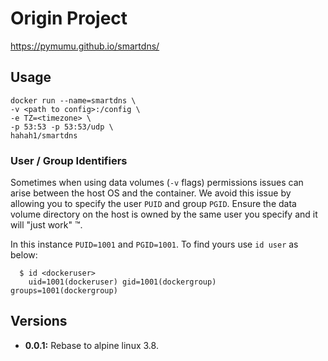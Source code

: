 # Origin Project 
https://pymumu.github.io/smartdns/

## Usage

```
docker run --name=smartdns \
-v <path to config>:/config \
-e TZ=<timezone> \
-p 53:53 -p 53:53/udp \
hahah1/smartdns
```

### User / Group Identifiers

Sometimes when using data volumes (`-v` flags) permissions issues can arise between the host OS and the container. We avoid this issue by allowing you to specify the user `PUID` and group `PGID`. Ensure the data volume directory on the host is owned by the same user you specify and it will "just work" ™.

In this instance `PUID=1001` and `PGID=1001`. To find yours use `id user` as below:

```
  $ id <dockeruser>
    uid=1001(dockeruser) gid=1001(dockergroup) groups=1001(dockergroup)
```

## Versions

+ **0.0.1:** Rebase to alpine linux 3.8.
